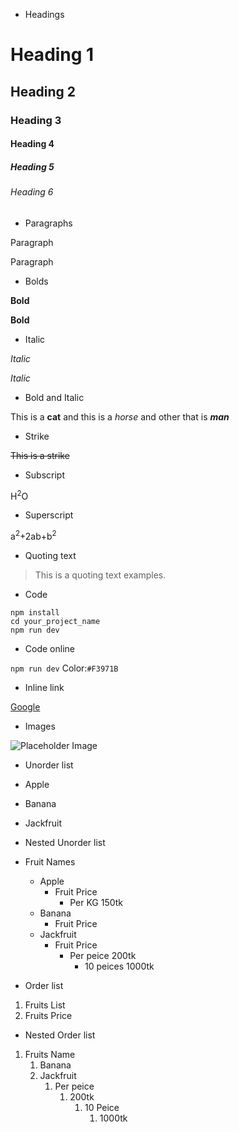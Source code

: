 - Headings
# Heading 1
## Heading 2
### Heading 3
#### Heading 4
##### Heading 5
###### Heading 6

- Paragraphs

<p>Paragraph</p>
Paragraph

- Bolds

<b>Bold</b>

**Bold**

- Italic

_Italic_

<i>Italic</i>

- Bold and Italic

This is a **cat** and this is a _horse_ and other that is **_man_**

- Strike

~~This is a strike~~

- Subscript

H<sup>2</sup>O

- Superscript

a<sup>2</sup>+2ab+b<sup>2</sup>

- Quoting text

>This is a quoting text examples.

- Code 

``` 
npm install
cd your_project_name
npm run dev
```

- Code online

`npm run dev`
Color:`#F3971B`

- Inline link

[Google](https://google.com)

- Images

![Placeholder Image](https://placehold.co/300)


- Unorder list

- Apple 
- Banana
- Jackfruit

- Nested Unorder list

- Fruit Names
    - Apple
        - Fruit Price
            - Per KG 150tk
    - Banana
        - Fruit Price
    - Jackfruit
        - Fruit Price
            - Per peice 200tk
                - 10 peices 1000tk

- Order list

1. Fruits List
2. Fruits Price

- Nested Order list

1. Fruits Name
    1. Banana
    2. Jackfruit
        1. Per peice
            1. 200tk
                1. 10 Peice
                    1. 1000tk


